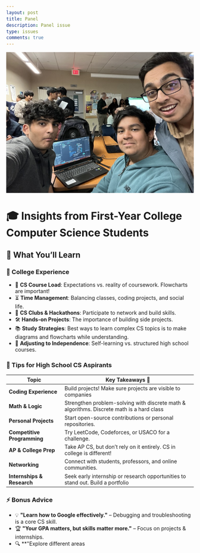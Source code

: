 ```yaml
---
layout: post
title: Panel
description: Panel issue
type: issues
comments: true
---
```


![e](image-5.png)

# 🎓 Insights from First-Year College Computer Science Students  

## 🔹 What You’ll Learn  

### 🎯 College Experience  
- 🏫 **CS Course Load**: Expectations vs. reality of coursework. Flowcharts are important!
- ⏳ **Time Management**: Balancing classes, coding projects, and social life.  
- 🤖 **CS Clubs & Hackathons**: Participate to network and build skills.  
- 🛠️ **Hands-on Projects**: The importance of building side projects.  
- 📚 **Study Strategies**: Best ways to learn complex CS topics is to make diagrams and flowcharts while understanding.   
- 🔄 **Adjusting to Independence**: Self-learning vs. structured high school courses.  

### 🚀 Tips for High School CS Aspirants  
| Topic                     | Key Takeaways 🚀 |
|---------------------------|-----------------|
| **Coding Experience**      | Build projects! Make sure projects are visible to companies |
| **Math & Logic**          | Strengthen problem-solving with discrete math & algorithms. Discrete math is a hard class |
| **Personal Projects**      | Start open-source contributions or personal repositories. |
| **Competitive Programming** | Try LeetCode, Codeforces, or USACO for a challenge. |
| **AP & College Prep**     | Take AP CS, but don’t rely on it entirely. CS in college is different! |
| **Networking**            | Connect with students, professors, and online communities. |
| **Internships & Research** | Seek early internship or research opportunities to stand out. Build a portfolio |

### ⚡ Bonus Advice  
- 💡 **"Learn how to Google effectively."** – Debugging and troubleshooting is a core CS skill.  
- 🏆 **"Your GPA matters, but skills matter more."** – Focus on projects & internships.  
- 🔍 **"Explore different areas
